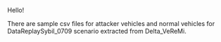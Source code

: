 Hello!

There are sample csv files for attacker vehicles and normal vehicles for DataReplaySybil_0709 scenario extracted from Delta_VeReMi.
